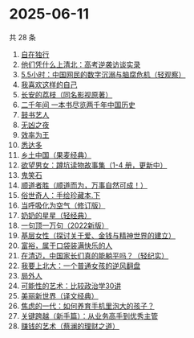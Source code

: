 # 2025-06-11

共 28 条

<!-- BEGIN WEREAD -->
<!-- 最后更新时间 2025-06-11 16:13:37 +0800 -->
1. [自在独行](https://weread.qq.com/web/bookDetail/77f320d0813ab7d74g017e0e)
1. [他们凭什么上清北：高考逆袭访谈实录](https://weread.qq.com/web/bookDetail/19632920813aba03dg018bc6)
1. [5.5小时：中国网民的数字沉溺与脑腐危机（轻观察）](https://weread.qq.com/web/bookDetail/97a32ca0813ab9fa9g011104)
1. [我喜欢这样的自己](https://weread.qq.com/web/bookDetail/13e32040813ab9f22g01547d)
1. [长安的荔枝（同名影视原著）](https://weread.qq.com/web/bookDetail/cc932860813ab67c2g014597)
1. [二千年间 一本书尽览两千年中国历史](https://weread.qq.com/web/bookDetail/9ee32080813aba048g015683)
1. [鼓书艺人](https://weread.qq.com/web/bookDetail/22c32350813ab89d7g0178fa)
1. [无凶之夜](https://weread.qq.com/web/bookDetail/1fb32f40813aba021g01336f)
1. [效率为王](https://weread.qq.com/web/bookDetail/ad8329b0813ab9cd8g0141ee)
1. [悉达多](https://weread.qq.com/web/bookDetail/dac326e0813ab9fcbg014003)
1. [乡土中国（果麦经典）](https://weread.qq.com/web/bookDetail/30d320b0813ab7120g018c2e)
1. [欲望男女：蹲坑读物故事集（1-4 册，更新中）](https://weread.qq.com/web/bookDetail/849323e0813ab9f7fg011847)
1. [鬼笑石](https://weread.qq.com/web/bookDetail/66f32bb0813ab9ff7g019196)
1. [顺道者胜（顺道而为，万事自然可成！）](https://weread.qq.com/web/bookDetail/f1832020813ab9fe4g012bf1)
1. [俗世奇人：手绘珍藏本.下](https://weread.qq.com/web/bookDetail/abf32130813ab74e6g018528)
1. [当呼吸化为空气（修订版）](https://weread.qq.com/web/bookDetail/c7932e10813ab92fcg014bc9)
1. [奶奶的星星（轻经典）](https://weread.qq.com/web/bookDetail/37b32230813ab9c1bg0186bf)
1. [一句顶一万句（2022新版）](https://weread.qq.com/web/bookDetail/3de32670813ab703eg013597)
1. [基层女性（探讨关于爱、金钱与精神世界的建立）](https://weread.qq.com/web/bookDetail/d3c3209072646383d3ce031)
1. [富裕，属于口袋装满快乐的人](https://weread.qq.com/web/bookDetail/c8932940813ab8fd0g0127a7)
1. [在清迈，中国家长们真的能躺平吗？（轻纪实）](https://weread.qq.com/web/bookDetail/fb532120813ab9fd4g01456c)
1. [我要上北大：一个普通女孩的逆风翻盘](https://weread.qq.com/web/bookDetail/b7b32db0813ab9fe8g01041b)
1. [局外人](https://weread.qq.com/web/bookDetail/1e8327a0813ab9f50g010600)
1. [可能性的艺术：比较政治学30讲](https://weread.qq.com/web/bookDetail/9ea325a0813ab6d00g01640c)
1. [美丽新世界（译文经典）](https://weread.qq.com/web/bookDetail/92532760718b9cce9259f4d)
1. [焦虑的一代：如何养育手机里泡大的孩子？](https://weread.qq.com/web/bookDetail/33132870813ab9fd0g016372)
1. [关键跨越（新手篇）：从业务高手到优秀主管](https://weread.qq.com/web/bookDetail/08132510721e4236081430c)
1. [赚钱的艺术（蔡澜的理财之道）](https://weread.qq.com/web/bookDetail/1fe32b60813ab9052g011c9e)
<!-- END WEREAD -->